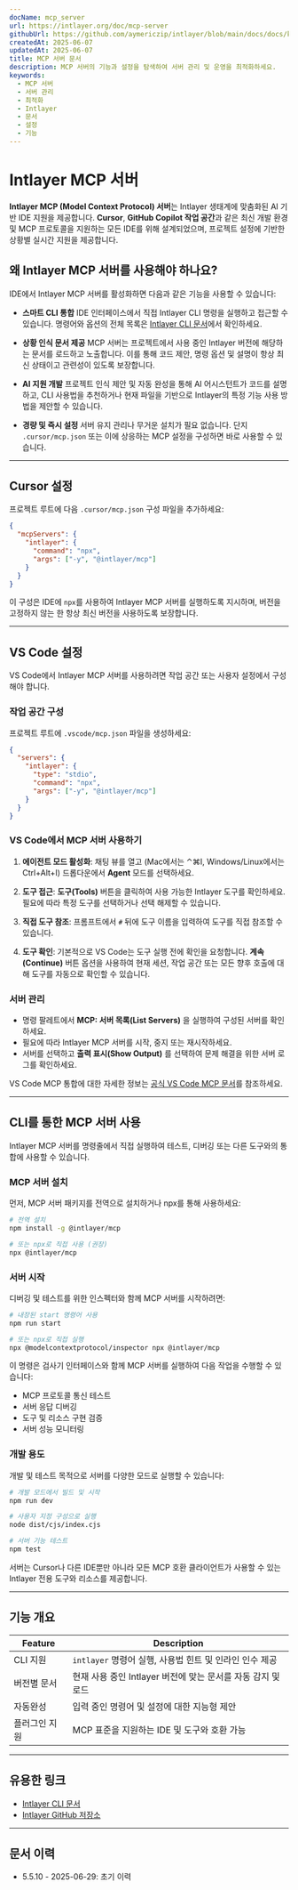 ```yaml
---
docName: mcp_server
url: https://intlayer.org/doc/mcp-server
githubUrl: https://github.com/aymericzip/intlayer/blob/main/docs/docs/ko/mcp_server.md
createdAt: 2025-06-07
updatedAt: 2025-06-07
title: MCP 서버 문서
description: MCP 서버의 기능과 설정을 탐색하여 서버 관리 및 운영을 최적화하세요.
keywords:
  - MCP 서버
  - 서버 관리
  - 최적화
  - Intlayer
  - 문서
  - 설정
  - 기능
---
```


# Intlayer MCP 서버

**Intlayer MCP (Model Context Protocol) 서버**는 Intlayer 생태계에 맞춤화된 AI 기반 IDE 지원을 제공합니다. **Cursor**, **GitHub Copilot 작업 공간**과 같은 최신 개발 환경 및 MCP 프로토콜을 지원하는 모든 IDE를 위해 설계되었으며, 프로젝트 설정에 기반한 상황별 실시간 지원을 제공합니다.

## 왜 Intlayer MCP 서버를 사용해야 하나요?

IDE에서 Intlayer MCP 서버를 활성화하면 다음과 같은 기능을 사용할 수 있습니다:

- **스마트 CLI 통합**
  IDE 인터페이스에서 직접 Intlayer CLI 명령을 실행하고 접근할 수 있습니다. 명령어와 옵션의 전체 목록은 [Intlayer CLI 문서](https://github.com/aymericzip/intlayer/blob/main/docs/docs/ko/intlayer_cli.md)에서 확인하세요.

- **상황 인식 문서 제공**
  MCP 서버는 프로젝트에서 사용 중인 Intlayer 버전에 해당하는 문서를 로드하고 노출합니다. 이를 통해 코드 제안, 명령 옵션 및 설명이 항상 최신 상태이고 관련성이 있도록 보장합니다.

- **AI 지원 개발**
  프로젝트 인식 제안 및 자동 완성을 통해 AI 어시스턴트가 코드를 설명하고, CLI 사용법을 추천하거나 현재 파일을 기반으로 Intlayer의 특정 기능 사용 방법을 제안할 수 있습니다.

- **경량 및 즉시 설정**
  서버 유지 관리나 무거운 설치가 필요 없습니다. 단지 `.cursor/mcp.json` 또는 이에 상응하는 MCP 설정을 구성하면 바로 사용할 수 있습니다.

---

## Cursor 설정

프로젝트 루트에 다음 `.cursor/mcp.json` 구성 파일을 추가하세요:

```json
{
  "mcpServers": {
    "intlayer": {
      "command": "npx",
      "args": ["-y", "@intlayer/mcp"]
    }
  }
}
```

이 구성은 IDE에 `npx`를 사용하여 Intlayer MCP 서버를 실행하도록 지시하며, 버전을 고정하지 않는 한 항상 최신 버전을 사용하도록 보장합니다.

---

## VS Code 설정

VS Code에서 Intlayer MCP 서버를 사용하려면 작업 공간 또는 사용자 설정에서 구성해야 합니다.

### 작업 공간 구성

프로젝트 루트에 `.vscode/mcp.json` 파일을 생성하세요:

```json
{
  "servers": {
    "intlayer": {
      "type": "stdio",
      "command": "npx",
      "args": ["-y", "@intlayer/mcp"]
    }
  }
}
```

### VS Code에서 MCP 서버 사용하기

1. **에이전트 모드 활성화**: 채팅 뷰를 열고 (Mac에서는 ⌃⌘I, Windows/Linux에서는 Ctrl+Alt+I) 드롭다운에서 **Agent** 모드를 선택하세요.

2. **도구 접근**: **도구(Tools)** 버튼을 클릭하여 사용 가능한 Intlayer 도구를 확인하세요. 필요에 따라 특정 도구를 선택하거나 선택 해제할 수 있습니다.

3. **직접 도구 참조**: 프롬프트에서 `#` 뒤에 도구 이름을 입력하여 도구를 직접 참조할 수 있습니다.

4. **도구 확인**: 기본적으로 VS Code는 도구 실행 전에 확인을 요청합니다. **계속(Continue)** 버튼 옵션을 사용하여 현재 세션, 작업 공간 또는 모든 향후 호출에 대해 도구를 자동으로 확인할 수 있습니다.

### 서버 관리

- 명령 팔레트에서 **MCP: 서버 목록(List Servers)** 을 실행하여 구성된 서버를 확인하세요.
- 필요에 따라 Intlayer MCP 서버를 시작, 중지 또는 재시작하세요.
- 서버를 선택하고 **출력 표시(Show Output)** 를 선택하여 문제 해결을 위한 서버 로그를 확인하세요.

VS Code MCP 통합에 대한 자세한 정보는 [공식 VS Code MCP 문서](https://code.visualstudio.com/docs/copilot/chat/mcp-servers)를 참조하세요.

---

## CLI를 통한 MCP 서버 사용

Intlayer MCP 서버를 명령줄에서 직접 실행하여 테스트, 디버깅 또는 다른 도구와의 통합에 사용할 수 있습니다.

### MCP 서버 설치

먼저, MCP 서버 패키지를 전역으로 설치하거나 npx를 통해 사용하세요:

```bash
# 전역 설치
npm install -g @intlayer/mcp

# 또는 npx로 직접 사용 (권장)
npx @intlayer/mcp
```

### 서버 시작

디버깅 및 테스트를 위한 인스펙터와 함께 MCP 서버를 시작하려면:

```bash
# 내장된 start 명령어 사용
npm run start

# 또는 npx로 직접 실행
npx @modelcontextprotocol/inspector npx @intlayer/mcp
```

이 명령은 검사기 인터페이스와 함께 MCP 서버를 실행하여 다음 작업을 수행할 수 있습니다:

- MCP 프로토콜 통신 테스트
- 서버 응답 디버깅
- 도구 및 리소스 구현 검증
- 서버 성능 모니터링

### 개발 용도

개발 및 테스트 목적으로 서버를 다양한 모드로 실행할 수 있습니다:

```bash
# 개발 모드에서 빌드 및 시작
npm run dev

# 사용자 지정 구성으로 실행
node dist/cjs/index.cjs

# 서버 기능 테스트
npm test
```

서버는 Cursor나 다른 IDE뿐만 아니라 모든 MCP 호환 클라이언트가 사용할 수 있는 Intlayer 전용 도구와 리소스를 제공합니다.

---

## 기능 개요

| Feature       | Description                                                  |
| ------------- | ------------------------------------------------------------ |
| CLI 지원      | `intlayer` 명령어 실행, 사용법 힌트 및 인라인 인수 제공      |
| 버전별 문서   | 현재 사용 중인 Intlayer 버전에 맞는 문서를 자동 감지 및 로드 |
| 자동완성      | 입력 중인 명령어 및 설정에 대한 지능형 제안                  |
| 플러그인 지원 | MCP 표준을 지원하는 IDE 및 도구와 호환 가능                  |

---

## 유용한 링크

- [Intlayer CLI 문서](https://github.com/aymericzip/intlayer/blob/main/docs/docs/ko/intlayer_cli.md)
- [Intlayer GitHub 저장소](https://github.com/aymericzip/intlayer)

---

## 문서 이력

- 5.5.10 - 2025-06-29: 초기 이력
